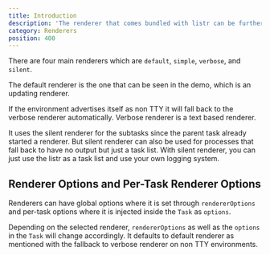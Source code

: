 ```yaml
---
title: Introduction
description: 'The renderer that comes bundled with listr can be further customized.'
category: Renderers
position: 400
---
```


There are four main renderers which are `default`, `simple`, `verbose`, and `silent`.

The default renderer is the one that can be seen in the demo, which is an updating renderer.

If the environment advertises itself as non TTY it will fall back to the verbose renderer automatically. Verbose renderer is a text based renderer.

It uses the silent renderer for the subtasks since the parent task already started a renderer. But silent renderer can also be used for processes that fall back to have no output but just a task list. With silent renderer, you can just use the listr as a task list and use your own logging system.

## Renderer Options and Per-Task Renderer Options

Renderers can have global options where it is set through `rendererOptions` and per-task options where it is injected inside the `Task` as `options`.

Depending on the selected renderer, `rendererOptions` as well as the `options` in the `Task` will change accordingly. It defaults to default renderer as mentioned with the fallback to verbose renderer on non TTY environments.
